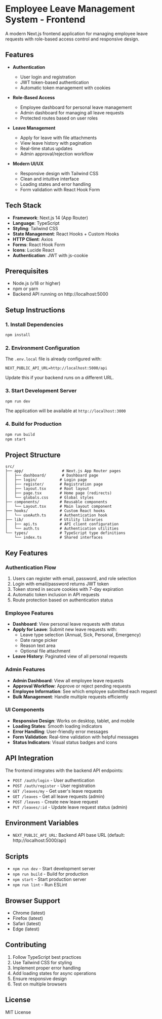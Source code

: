 # Employee Leave Management System - Frontend

A modern Next.js frontend application for managing employee leave requests with role-based access control and responsive design.

## Features

- **Authentication**
  - User login and registration
  - JWT token-based authentication
  - Automatic token management with cookies

- **Role-Based Access**
  - Employee dashboard for personal leave management
  - Admin dashboard for managing all leave requests
  - Protected routes based on user roles

- **Leave Management**
  - Apply for leave with file attachments
  - View leave history with pagination
  - Real-time status updates
  - Admin approval/rejection workflow

- **Modern UI/UX**
  - Responsive design with Tailwind CSS
  - Clean and intuitive interface
  - Loading states and error handling
  - Form validation with React Hook Form

## Tech Stack

- **Framework**: Next.js 14 (App Router)
- **Language**: TypeScript
- **Styling**: Tailwind CSS
- **State Management**: React Hooks + Custom Hooks
- **HTTP Client**: Axios
- **Forms**: React Hook Form
- **Icons**: Lucide React
- **Authentication**: JWT with js-cookie

## Prerequisites

- Node.js (v18 or higher)
- npm or yarn
- Backend API running on http://localhost:5000

## Setup Instructions

### 1. Install Dependencies

```bash
npm install
```

### 2. Environment Configuration

The `.env.local` file is already configured with:

```env
NEXT_PUBLIC_API_URL=http://localhost:5000/api
```

Update this if your backend runs on a different URL.

### 3. Start Development Server

```bash
npm run dev
```

The application will be available at `http://localhost:3000`

### 4. Build for Production

```bash
npm run build
npm start
```

## Project Structure

```
src/
├── app/                 # Next.js App Router pages
│   ├── dashboard/       # Dashboard page
│   ├── login/          # Login page
│   ├── register/       # Registration page
│   ├── layout.tsx      # Root layout
│   ├── page.tsx        # Home page (redirects)
│   └── globals.css     # Global styles
├── components/         # Reusable components
│   └── Layout.tsx      # Main layout component
├── hooks/              # Custom React hooks
│   └── useAuth.ts      # Authentication hook
├── lib/                # Utility libraries
│   ├── api.ts          # API client configuration
│   └── auth.ts         # Authentication utilities
└── types/              # TypeScript type definitions
    └── index.ts        # Shared interfaces
```

## Key Features

### Authentication Flow
1. Users can register with email, password, and role selection
2. Login with email/password returns JWT token
3. Token stored in secure cookies with 7-day expiration
4. Automatic token inclusion in API requests
5. Route protection based on authentication status

### Employee Features
- **Dashboard**: View personal leave requests with status
- **Apply for Leave**: Submit new leave requests with:
  - Leave type selection (Annual, Sick, Personal, Emergency)
  - Date range picker
  - Reason text area
  - Optional file attachment
- **Leave History**: Paginated view of all personal requests

### Admin Features
- **Admin Dashboard**: View all employee leave requests
- **Approval Workflow**: Approve or reject pending requests
- **Employee Information**: See which employee submitted each request
- **Bulk Management**: Handle multiple requests efficiently

### UI Components
- **Responsive Design**: Works on desktop, tablet, and mobile
- **Loading States**: Smooth loading indicators
- **Error Handling**: User-friendly error messages
- **Form Validation**: Real-time validation with helpful messages
- **Status Indicators**: Visual status badges and icons

## API Integration

The frontend integrates with the backend API endpoints:

- `POST /auth/login` - User authentication
- `POST /auth/register` - User registration
- `GET /leaves/my` - Get user's leave requests
- `GET /leaves` - Get all leave requests (admin)
- `POST /leaves` - Create new leave request
- `PUT /leaves/:id` - Update leave request status (admin)

## Environment Variables

- `NEXT_PUBLIC_API_URL`: Backend API base URL (default: http://localhost:5000/api)

## Scripts

- `npm run dev` - Start development server
- `npm run build` - Build for production
- `npm start` - Start production server
- `npm run lint` - Run ESLint

## Browser Support

- Chrome (latest)
- Firefox (latest)
- Safari (latest)
- Edge (latest)

## Contributing

1. Follow TypeScript best practices
2. Use Tailwind CSS for styling
3. Implement proper error handling
4. Add loading states for async operations
5. Ensure responsive design
6. Test on multiple browsers

## License

MIT License